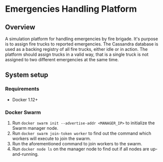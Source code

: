 # Emergencies Handling Platform

## Overview
A simulation platform for handling emergencies by fire brigade. It's purpose is to assign fire trucks to reported emergencies.
The Cassandra database is used as a backing registry of all fire trucks, either idle or in action.
The platform should assign trucks in a valid way, that is a single truck is not assigned to two different emergencies at the same time.

## System setup

### Requirements
* Docker 1.12+

### Docker Swarm
1. Run `docker swarm init --advertise-addr <MANAGER_IP>` to initialize the Swarm manager node.
2. Run `docker swarm join-token worker` to find out the command which workers will execute to join the swarm.
3. Run the aforementioned command to join workers to the swarm.
4. Run `docker node ls` on the manager node to find out if all nodes are up-and-running.
